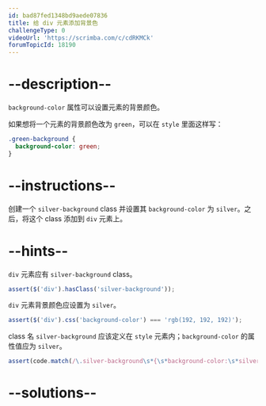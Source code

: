 ```yaml
---
id: bad87fed1348bd9aede07836
title: 给 div 元素添加背景色
challengeType: 0
videoUrl: 'https://scrimba.com/c/cdRKMCk'
forumTopicId: 18190
---
```


# --description--

`background-color` 属性可以设置元素的背景颜色。

如果想将一个元素的背景颜色改为 `green`，可以在 `style` 里面这样写：

```css
.green-background {
  background-color: green;
}
```

# --instructions--

创建一个 `silver-background` class 并设置其 `background-color` 为 `silver`。之后，将这个 class 添加到 `div` 元素上。

# --hints--

`div` 元素应有 `silver-background` class。

```js
assert($('div').hasClass('silver-background'));
```

`div` 元素背景颜色应设置为 `silver`。

```js
assert($('div').css('background-color') === 'rgb(192, 192, 192)');
```

class 名 `silver-background` 应该定义在 `style` 元素内；`background-color` 的属性值应为 `silver`。

```js
assert(code.match(/\.silver-background\s*{\s*background-color:\s*silver;\s*}/));
```

# --solutions--


